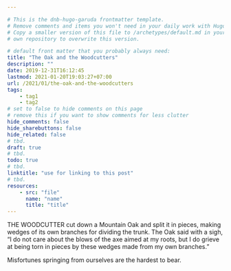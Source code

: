 ```yaml
---

# This is the dnb-hugo-garuda frontmatter template. 
# Remove comments and items you won't need in your daily work with Hugo.
# Copy a smaller version of this file to /archetypes/default.md in your
# own repository to overwrite this version.

# default front matter that you probably always need:
title: "The Oak and the Woodcutters"
description: ""
date: 2019-12-31T16:12:45
lastmod: 2021-01-20T19:03:27+07:00
url: /2021/01/the-oak-and-the-woodcutters
tags:
    - tag1
    - tag2
# set to false to hide comments on this page
# remove this if you want to show comments for less clutter
hide_comments: false
hide_sharebuttons: false
hide_related: false
# tbd.
draft: true
# tbd.
todo: true
# tbd.
linktitle: "use for linking to this post"
# tbd.
resources:
    - src: "file"
      name: "name"
      title: "title"
---
```

THE WOODCUTTER cut down a Mountain Oak and split it in pieces, making wedges of its own branches for dividing the trunk. The Oak said with a sigh, “I do not care about the blows of the axe aimed at my roots, but I do grieve at being torn in pieces by these wedges made from my own branches.”

Misfortunes springing from ourselves are the hardest to bear.

